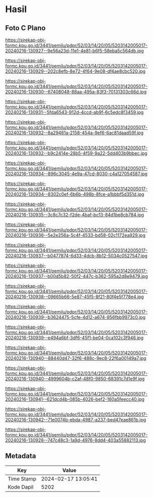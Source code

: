 # Hasil

## Foto C Plano

https://sirekap-obj-formc.kpu.go.id/3441/pemilu/pdpr/52/03/14/20/05/5203142005017-20240216-130927--9e56a23d-11e1-4e81-b6f5-58eba5c564db.jpg

https://sirekap-obj-formc.kpu.go.id/3441/pemilu/pdpr/52/03/14/20/05/5203142005017-20240216-130929--202c8efb-8e72-4f64-9e08-df4ae8cbc520.jpg

https://sirekap-obj-formc.kpu.go.id/3441/pemilu/pdpr/52/03/14/20/05/5203142005017-20240216-130930--67408048-88aa-495a-83f3-70131303c66d.jpg

https://sirekap-obj-formc.kpu.go.id/3441/pemilu/pdpr/52/03/14/20/05/5203142005017-20240216-130931--5fda6543-912d-4ccd-ab9f-6c5edc8f3459.jpg

https://sirekap-obj-formc.kpu.go.id/3441/pemilu/pdpr/52/03/14/20/05/5203142005017-20240216-130932--8a29461a-2158-454a-9ef6-6ac81daad59f.jpg

https://sirekap-obj-formc.kpu.go.id/3441/pemilu/pdpr/52/03/14/20/05/5203142005017-20240216-130932--b9c2414e-28b5-4f59-9a22-5dd403b9bbec.jpg

https://sirekap-obj-formc.kpu.go.id/3441/pemilu/pdpr/52/03/14/20/05/5203142005017-20240216-130934--896c3045-4e9a-47cd-8030-c4a127054587.jpg

https://sirekap-obj-formc.kpu.go.id/3441/pemilu/pdpr/52/03/14/20/05/5203142005017-20240216-130934--8302c0ef-6b6b-498b-8fce-a1bbbf5d351d.jpg

https://sirekap-obj-formc.kpu.go.id/3441/pemilu/pdpr/52/03/14/20/05/5203142005017-20240216-130935--3c8c7c32-f2de-4baf-bc13-84d1be8cb784.jpg

https://sirekap-obj-formc.kpu.go.id/3441/pemilu/pdpr/52/03/14/20/05/5203142005017-20240216-130936--5e2e256a-5c4f-4533-bd58-02c1172ea929.jpg

https://sirekap-obj-formc.kpu.go.id/3441/pemilu/pdpr/52/03/14/20/05/5203142005017-20240216-130937--b0477874-6d33-4dcb-8b12-5034c0527547.jpg

https://sirekap-obj-formc.kpu.go.id/3441/pemilu/pdpr/52/03/14/20/05/5203142005017-20240216-130937--b00d5b82-50f2-447c-b362-595a2d8e9479.jpg

https://sirekap-obj-formc.kpu.go.id/3441/pemilu/pdpr/52/03/14/20/05/5203142005017-20240216-130938--09665b66-5e87-45f5-8f21-80f4e5f778e4.jpg

https://sirekap-obj-formc.kpu.go.id/3441/pemilu/pdpr/52/03/14/20/05/5203142005017-20240216-130939--b3624475-5cfe-4d12-a674-856fbb9973c0.jpg

https://sirekap-obj-formc.kpu.go.id/3441/pemilu/pdpr/52/03/14/20/05/5203142005017-20240216-130939--e494a6bf-3df6-45f1-be04-0ca102c3f946.jpg

https://sirekap-obj-formc.kpu.go.id/3441/pemilu/pdpr/52/03/14/20/05/5203142005017-20240216-130940--88440d47-32f6-488c-9ec8-22f6a00149a7.jpg

https://sirekap-obj-formc.kpu.go.id/3441/pemilu/pdpr/52/03/14/20/05/5203142005017-20240216-130940--4999604b-c2af-48f0-9850-68391c7d1e9f.jpg

https://sirekap-obj-formc.kpu.go.id/3441/pemilu/pdpr/52/03/14/20/05/5203142005017-20240216-130941--621dcd4b-085b-4026-bef2-160a5feecc40.jpg

https://sirekap-obj-formc.kpu.go.id/3441/pemilu/pdpr/52/03/14/20/05/5203142005017-20240216-130942--71e0074b-ebda-4987-a237-bed47eae861b.jpg

https://sirekap-obj-formc.kpu.go.id/3441/pemilu/pdpr/52/03/14/20/05/5203142005017-20240216-130928--747c48c3-1a9d-4976-8dd4-403a55882113.jpg


## Metadata

| Key        | Value               |
| ---------- | ------------------- |
| Time Stamp | 2024-02-17 13:05:41 |
| Kode Dapil | 5202                |



